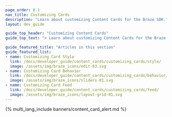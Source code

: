 ```yaml
---
page_order: 0.1
nav_title: Customizing Cards
description: "Learn about customizing Content Cards for the Braze SDK."
layout: dev_guide

guide_top_header: "Customizing Content Cards"
guide_top_text: "> Learn about customizing Content Cards for the Braze SDK."

guide_featured_title: "Articles in this section"
guide_featured_list:
- name: Customizing Card Style
  link: /docs/developer_guide/content_cards/customizing_cards/style/
  image: /assets/img/braze_icons/edit-03.svg
- name: Customizing Card Behavior
  link: /docs/developer_guide/content_cards/customizing_cards/behavior/
  image: /assets/img/braze_icons/sliders-01.svg
- name: Customizing Card Feed
  link: /docs/developer_guide/content_cards/customizing_cards/feed/
  image: /assets/img/braze_icons/layout-grid-01.svg
---
```


{% multi_lang_include banners/content_card_alert.md %}
